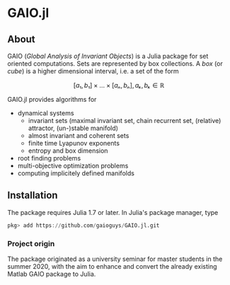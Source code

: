 # GAIO.jl

## About

GAIO (_Global Analysis of Invariant Objects_) is a Julia package for set oriented computations.  Sets are represented by box collections. A _box_ (or _cube_) is a higher dimensional interval, i.e. a set of the form
```math
[a₁,b₁] × ... × [aₙ,bₙ],    aₖ,bₖ ∈ ℝ
```
GAIO.jl provides algorithms for  
* dynamical systems
  * invariant sets (maximal invariant set, chain recurrent set, (relative) attractor, (un-)stable manifold)
  * almost invariant and coherent sets
  * finite time Lyapunov exponents
  * entropy and box dimension
* root finding problems
* multi-objective optimization problems
* computing implicitely defined manifolds

## Installation

The package requires Julia 1.7 or later. In Julia's package manager, type
```julia
pkg> add https://github.com/gaioguys/GAIO.jl.git
```

### Project origin

The package originated as a university seminar for master students in the summer 2020, with the aim to enhance and convert the already existing Matlab GAIO package to Julia.
